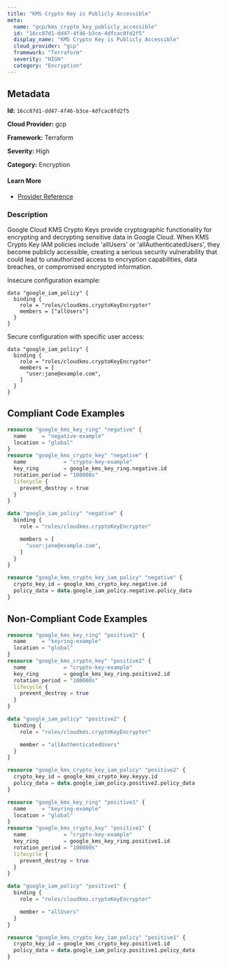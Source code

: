 ```yaml
---
title: "KMS Crypto Key is Publicly Accessible"
meta:
  name: "gcp/kms_crypto_key_publicly_accessible"
  id: "16cc87d1-dd47-4f46-b3ce-4dfcac8fd2f5"
  display_name: "KMS Crypto Key is Publicly Accessible"
  cloud_provider: "gcp"
  framework: "Terraform"
  severity: "HIGH"
  category: "Encryption"
---
```

## Metadata

**Id:** `16cc87d1-dd47-4f46-b3ce-4dfcac8fd2f5`

**Cloud Provider:** gcp

**Framework:** Terraform

**Severity:** High

**Category:** Encryption

#### Learn More

 - [Provider Reference](https://registry.terraform.io/providers/hashicorp/google/latest/docs/resources/google_kms_crypto_key_iam#google_kms_crypto_key_iam_policy)

### Description

 Google Cloud KMS Crypto Keys provide cryptographic functionality for encrypting and decrypting sensitive data in Google Cloud. When KMS Crypto Key IAM policies include 'allUsers' or 'allAuthenticatedUsers', they become publicly accessible, creating a serious security vulnerability that could lead to unauthorized access to encryption capabilities, data breaches, or compromised encrypted information.

Insecure configuration example:
```
data "google_iam_policy" {
  binding {
    role = "roles/cloudkms.cryptoKeyEncrypter"
    members = ["allUsers"]
  }
}
```

Secure configuration with specific user access:
```
data "google_iam_policy" {
  binding {
    role = "roles/cloudkms.cryptoKeyEncrypter"
    members = [
      "user:jane@example.com",
    ]
  }
}
```


## Compliant Code Examples
```terraform
resource "google_kms_key_ring" "negative" {
  name     = "negative-example"
  location = "global"
}
resource "google_kms_crypto_key" "negative" {
  name            = "crypto-key-example"
  key_ring        = google_kms_key_ring.negative.id
  rotation_period = "100000s"
  lifecycle {
    prevent_destroy = true
  }
}

data "google_iam_policy" "negative" {
  binding {
    role = "roles/cloudkms.cryptoKeyEncrypter"

    members = [
      "user:jane@example.com",
    ]
  }
}

resource "google_kms_crypto_key_iam_policy" "negative" {
  crypto_key_id = google_kms_crypto_key.negative.id
  policy_data = data.google_iam_policy.negative.policy_data
}

```
## Non-Compliant Code Examples
```terraform
resource "google_kms_key_ring" "positive2" {
  name     = "keyring-example"
  location = "global"
}
resource "google_kms_crypto_key" "positive2" {
  name            = "crypto-key-example"
  key_ring        = google_kms_key_ring.positive2.id
  rotation_period = "100000s"
  lifecycle {
    prevent_destroy = true
  }
}

data "google_iam_policy" "positive2" {
  binding {
    role = "roles/cloudkms.cryptoKeyEncrypter"

    member = "allAuthenticatedUsers"
  }
}

resource "google_kms_crypto_key_iam_policy" "positive2" {
  crypto_key_id = google_kms_crypto_key.keyyy.id
  policy_data = data.google_iam_policy.positive2.policy_data
}

```

```terraform
resource "google_kms_key_ring" "positive1" {
  name     = "keyring-example"
  location = "global"
}
resource "google_kms_crypto_key" "positive1" {
  name            = "crypto-key-example"
  key_ring        = google_kms_key_ring.positive1.id
  rotation_period = "100000s"
  lifecycle {
    prevent_destroy = true
  }
}

data "google_iam_policy" "positive1" {
  binding {
    role = "roles/cloudkms.cryptoKeyEncrypter"

    member = "allUsers"
  }
}

resource "google_kms_crypto_key_iam_policy" "positive1" {
  crypto_key_id = google_kms_crypto_key.positive1.id
  policy_data = data.google_iam_policy.positive1.policy_data
}

```